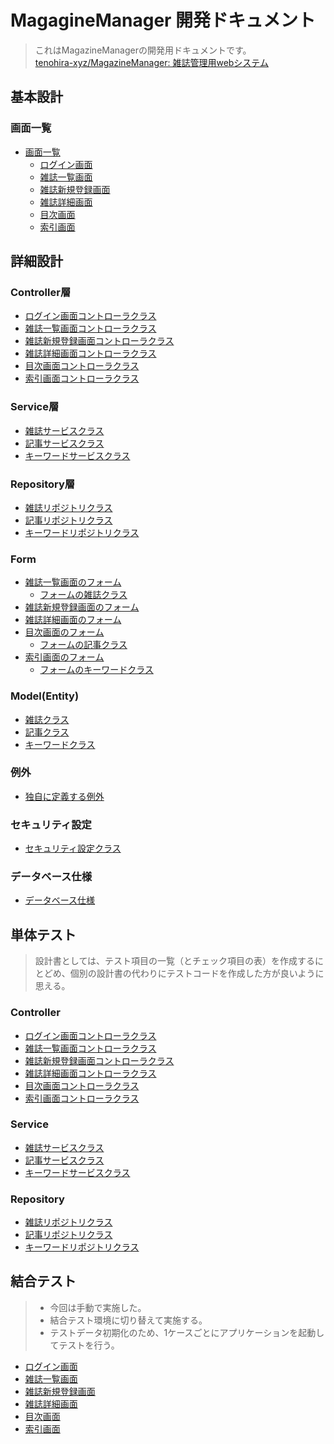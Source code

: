 # MagagineManager 開発ドキュメント

> これはMagazineManagerの開発用ドキュメントです。  
> [tenohira-xyz/MagazineManager: 雑誌管理用webシステム](https://github.com/tenohira-xyz/MagazineManager)  

## 基本設計

### 画面一覧
- [画面一覧](screen-list.md)
    - [ログイン画面](screen-login.md)
    - [雑誌一覧画面](screen-magazinelist.md)
    - [雑誌新規登録画面](screen-register.md)
    - [雑誌詳細画面](screen-detail.md)
    - [目次画面](screen-contents.md)
    - [索引画面](screen-index.md)

## 詳細設計

### Controller層
- [ログイン画面コントローラクラス](controller-login.md)
- [雑誌一覧画面コントローラクラス](controller-magazinelist.md)
- [雑誌新規登録画面コントローラクラス](controller-register.md)
- [雑誌詳細画面コントローラクラス](controller-detail.md)
- [目次画面コントローラクラス](controller-contents.md)
- [索引画面コントローラクラス](controller-index.md)

### Service層
- [雑誌サービスクラス](service-magazine.md)
- [記事サービスクラス](service-article.md)
- [キーワードサービスクラス](service-keyword.md)

### Repository層
- [雑誌リポジトリクラス](repository-magazine.md)
- [記事リポジトリクラス](repository-article.md)
- [キーワードリポジトリクラス](repository-keyword.md)

### Form
- [雑誌一覧画面のフォーム](form-magazinelist.md)
    - [フォームの雑誌クラス](form-magazinelist.md#フォームの雑誌クラス)
- [雑誌新規登録画面のフォーム](form-register.md)
- [雑誌詳細画面のフォーム](form-detail.md)
- [目次画面のフォーム](form-contents.md)
    - [フォームの記事クラス](form-contents.md#フォームの記事クラス)
- [索引画面のフォーム](form-index.md)
    - [フォームのキーワードクラス](form-index.md#フォームのキーワードクラス)

### Model(Entity)
- [雑誌クラス](model-magazine.md)
- [記事クラス](model-article.md)
- [キーワードクラス](model-keyword.md)

### 例外
- [独自に定義する例外](exception.md)

### セキュリティ設定
- [セキュリティ設定クラス](security-settings.md)

### データベース仕様
- [データベース仕様](database.md)

## 単体テスト
> 設計書としては、テスト項目の一覧（とチェック項目の表）を作成するにとどめ、個別の設計書の代わりにテストコードを作成した方が良いように思える。

### Controller
- [ログイン画面コントローラクラス](ut-controller-login.md)
- [雑誌一覧画面コントローラクラス](ut-controller-magazinelist.md)
- [雑誌新規登録画面コントローラクラス](ut-controller-register.md)
- [雑誌詳細画面コントローラクラス](ut-controller-detail.md)
- [目次画面コントローラクラス](ut-controller-content.md)
- [索引画面コントローラクラス](ut-controller-index.md)

### Service
- [雑誌サービスクラス](ut-service-magazine.md)
- [記事サービスクラス](ut-service-article.md)
- [キーワードサービスクラス](ut-service-keyword.md)

### Repository
- [雑誌リポジトリクラス](ut-repository-magazine.md)
- [記事リポジトリクラス](ut-repository-article.md)
- [キーワードリポジトリクラス](ut-repository-keyword.md)

## 結合テスト
> - 今回は手動で実施した。
> - 結合テスト環境に切り替えて実施する。
> - テストデータ初期化のため、1ケースごとにアプリケーションを起動してテストを行う。

- [ログイン画面](lt-screen-login.md)
- [雑誌一覧画面](lt-screen-magazinelist.md)
- [雑誌新規登録画面](lt-screen-register.md)
- [雑誌詳細画面](lt-screen-detail.md)
- [目次画面](lt-screen-content.md)
- [索引画面](lt-screen-index.md)

